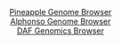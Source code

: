 <div id="Pineapple_Genome_Browser" align="center">
  <a href="https://igv.org/app/?sessionURL=blob:zZNdb5swFIb_i6VWm0QAQwgBKZpom6Zpqn4kI.laVcg4hngBm9qGlEb573OjTbtZpeZi0yQu7CN_vOfxwxY0REjKGQiBY0LPhBAYQK74ZobKqiDXqCQShBkqJDGAIBkRhGECwi3IkFQonl7pnSulKhlaFlVVp0Qs56Z0TVSiV87QRpqYl9YpLwqUcoEUF9I6EajhFs2bzoakqKpMfbdretYSKWSholpxJrlVEZYnG31e8quU5ITxkiRlXSi6D5DoPDrj0szQl2gxizAmUk5IO14Oosk4mrvD.GHUO32Iby4WcW9xPKM5Q6oWZHA2P3JOTpnEeLTujxbt12m3e_9tvrpcRfn4yD07Hr5UVBA5gD7su57vQFujoWxJXv6nrvVHD.z89gKO6ci.ve4SjeDmpGST9G4.jfGV1_J3Ot8ZoOC41i4AvBJ.CG3DtXuG5_Q6b0PYN2w70HwEpyB8fDKAEgiv9fLHLVBtpY0BkjzXe3kMwMWSCBB2Atv2YRA4Xtfv2kEAd8YW1KL4e3DP42ng207kOL0ko4XSOi8TySppIsbMBmdm_nogzavqPGjuhunaFyONc40p.Q5v.t2Xpm6Hf6T59ovpy_dPqFv9SKZ_Yt5HgpgqPVS3Z5y1laR1ga43TS7cGYft.sg5n1T3UfwuoMPgZFyUSOn1uqKnP41rkKCIKV1oqKQpLahqF5oj34AQOq4WF2BecG0iEHn6yTZsA3r259.Curun3Q8-">Pineapple Genome Browser</a>
</div>
<div id="Alphonso_Genome_Browser" align="center">
  <a href="https://igv.org/app/?sessionURL=blob:zZJba9swGIb_i6BlA8eW5NipDWWkbbxm7dotWeIeKEaxZVtEllxJOZP_Pq1s7GYbzcXGQBfShw7v9.jZgSVVmkkBYoBdFLgIAQfoWq7GpGk5vSEN1SAuCdfUAYqWVFGRUxDvQEm0IZPRtT1ZG9Pq2POYaTsNEZV0te.ShmylICvt5rLxziXnZCYVMVJp70yRpfRYteys6Iy0rWvf9t3AK4ghHuFtLYWWXktFla3sfdmPUlZRIRuaNQtu2EuAzOaxGQu3JO_66bif51TrK7oZFqf9q2F_6g8mD._D84fJ7WU6CdPjMasEMQtFT49wwuE5vsOJMP0kHY75.EIX83uk0sH8yL84Hqxbpqg.RT104gc9DH2LhomCrv.nru1gB3ZOk2AYLa5rE95PB5.nN_N5d1gnl7isPv6m770DuMwX1gSQ16oXI.j4MHQCHHa.TdGJA2Fk6SjJQPz45ACjSD632x93wGxa6wvQ9Hnxoo4DpCqoAnEngrCHoggH3V4XRhHaOzuwUPzvoU0mo6gHcR_jMCsZN1bmItOi1S4Rwl3mpVttD2Tph5UMaKTTyyN8ZraCJ_Tuy3WX1Sq_uv8lza4lYB9_.UDb6msy_RPvXhPENbNDZXu.DT7hdX6h12f.3QiFxSbi8nn64eYPeA5DU0rVEGP324pdfvdtSRQjwtjCkmk2Y5yZTWopyhWIEfattiCXXFoPgapmb6ADHRTAtz_19PdP.68-">Alphonso Genome Browser</a>
</div>


<div id="DAF_Genomics_Browser" align="center">
  <a href="https://igv.org/app/?sessionURL=blob:tZFra9swFIb_i2D95PslvkAYxmu60tFBgpteKOHMPo61WZYryXG8kP8.kbUMdmEMOpCExLm8r85zIDsUkvKOpMSz3NByXWIQ2fBxBaxv8RoYSpLW0Eo0iMAaBXYlkvRAapAKiuUHXdko1cvUtiuozS12nNFSWtK3oDclH1SDOtX0LGDwlXcwSqvkTCcrsKHtG95JbkNZopSmY_fYbTcj6OMltjm1xA0bWkVPqhttQhurrBq0W9pVuP.Lkf.grBd9m61X2an.CqfLap5dXWY3_nlxfzHL74uP79fFbH22otsO1CBwXsj8YhLTNIhxzGRwmzvgP9Gbxc6P3_jvzs73PRUo527kxn4YOVFEjgZpeTloBKRshJu6gRF5seEFgfl89cOZnoHglKQPjwZRAsovOv3hQNTUa1BE4tNwYmYQLioUJDUTx4ncJPHCIAqcJHGPxoEMon1lkotimUSOl3nezPoETOvXtD2NTwv9GnwtjD911vtfMS3CfBntVFwts3yPjF6Lz_1K1Hd3Mvgtpli7_.O3ai4YKB36_nyGAq1WY9ipH1T84.PxGw--">DAF Genomics Browser</a>
</div>
